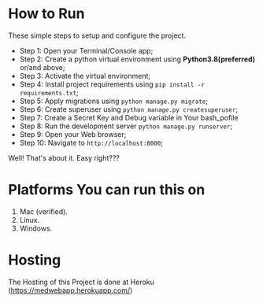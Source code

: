 # How to Run

These simple steps to setup and configure the project.

- Step 1: Open your Terminal/Console app;
- Step 2: Create a python virtual environment using **Python3.8(preferred)** or/and above;
- Step 3: Activate the virtual environment;
- Step 4: Install project requirements using `pip install -r requirements.txt`;
- Step 5: Apply migrations using `python manage.py migrate`;
- Step 6: Create superuser using `python manage.py createsuperuser`;
- Step 7: Create a Secret Key and Debug variable in Your bash_pofile
- Step 8: Run the development server `python manage.py runserver`;
- Step 9: Open your Web browser;
- Step 10: Navigate to `http://localhost:8000`;

Well! That's about it. Easy right???

# Platforms You can run this on

1. Mac (verified).
2. Linux.
3. Windows.

# Hosting

The Hosting of this Project is done at Heroku (https://medwebapp.herokuapp.com/)
